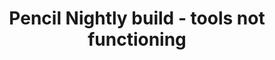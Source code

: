 ---
title: 'Pencil Nightly build - tools not functioning'
redirect_to:
  - 'https://discuss.pencil2d.org/t/pencil-nightly-build-tools-not-functioning/892'
---